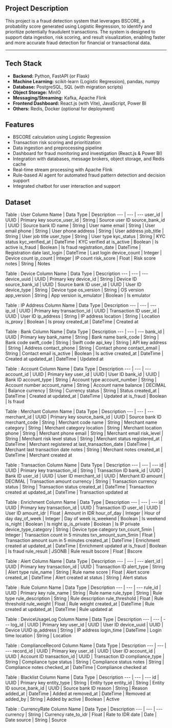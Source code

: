 ## Project Description

This project is a fraud detection system that leverages BSCORE, a probability score generated using Logistic Regression, to identify and prioritize potentially fraudulent transactions. The system is designed to support data ingestion, risk scoring, and result visualization, enabling faster and more accurate fraud detection for financial or transactional data.

---

## Tech Stack
- **Backend:** Python, FastAPI (or Flask)
- **Machine Learning:** scikit-learn (Logistic Regression), pandas, numpy
- **Database:** PostgreSQL, SQL (with migration scripts)
- **Object Storage:** MinIO
- **Messaging/Streaming:** Kafka, Apache Flink
- **Frontend Dashboard:** React.js (with Vite), JavaScript, Power BI
- **Others:** Redis, Docker (optional for deployment)

## Features
- BSCORE calculation using Logistic Regression
- Transaction risk scoring and prioritization
- Data ingestion and preprocessing pipeline
- Dashboard for fraud monitoring and investigation (React.js & Power BI)
- Integration with databases, message brokers, object storage, and Redis cache
- Real-time stream processing with Apache Flink
- Rule-based AI agent for automated fraud pattern detection and decision support
- Integrated chatbot for user interaction and support

## Dataset
Table : User
Column Name | Data Type | Description
--- | --- | ---
user_id | UUID | Primary key
source_user_id | String | Source user ID
source_bank_id | UUID | Source bank ID
name | String | User name
email | String | User email
phone | String | User phone
address | String | User address
job_title | String | User job title
user_type | String | User type
kyc_status | String | KYC status
kyc_verified_at | DateTime | KYC verified at
is_active | Boolean | Is active
is_fraud | Boolean | Is fraud
registration_date | DateTime | Registration date
last_login | DateTime | Last login
device_count | Integer | Device count
ip_count | Integer | IP count
risk_score | Float | Risk score
notes | String | Notes

Table : Device
Column Name | Data Type | Description
--- | --- | ---
device_uuid | UUID | Primary key
device_id | String | Device ID
source_bank_id | UUID | Source bank ID
user_id | UUID | User ID
device_type | String | Device type
os_version | String | OS version
app_version | String | App version
is_emulator | Boolean | Is emulator

Table : IP Address
Column Name | Data Type | Description
--- | --- | ---
ip_id | UUID | Primary key
transaction_id | UUID | Transaction ID
user_id | UUID | User ID
ip_address | String | IP address
location | String | Location
is_proxy | Boolean | Is proxy
created_at | DateTime | Created at

Table : Bank
Column Name | Data Type | Description
--- | --- | ---
bank_id | UUID | Primary key
bank_name | String | Bank name
bank_code | String | Bank code
swift_code | String | Swift code
api_key | String | API key
address | String | Address
contact_phone | String | Contact phone
contact_email | String | Contact email
is_active | Boolean | Is active
created_at | DateTime | Created at
updated_at | DateTime | Updated at

Table : Account
Column Name | Data Type | Description
--- | --- | ---
account_id | UUID | Primary key
user_id | UUID | User ID
bank_id | UUID | Bank ID
account_type | String | Account type
account_number | String | Account number
account_name | String | Account name
balance | DECIMAL | Balance
currency | String | Currency
status | String | Status
created_at | DateTime | Created at
updated_at | DateTime | Updated at
is_fraud | Boolean | Is fraud

Table : Merchant
Column Name | Data Type | Description
--- | --- | ---
merchant_id | UUID | Primary key
source_bank_id | UUID | Source bank ID
merchant_code | String | Merchant code
name | String | Merchant name
category | String | Merchant category
location | String | Merchant location
phone | String | Merchant phone
email | String | Merchant email
risk_level | String | Merchant risk level
status | String | Merchant status
registered_at | DateTime | Merchant registered at
last_transaction_date | DateTime | Merchant last transaction date
notes | String | Merchant notes
created_at | DateTime | Merchant created at

Table : Transaction
Column Name | Data Type | Description
--- | --- | ---
id | UUID | Primary key
transaction_id | String | Transaction ID
bank_id | UUID | Bank ID
user_id | UUID | User ID
merchant_id | UUID | Merchant ID
amount | DECIMAL | Transaction amount
currency | String | Transaction currency
status | String | Transaction status
created_at | DateTime | Transaction created at
updated_at | DateTime | Transaction updated at

Table : Enrichment
Column Name | Data Type | Description
--- | --- | ---
id | UUID | Primary key
transaction_id | UUID | Transaction ID
user_id | UUID | User ID
amount_idr | Float | Amount in IDR
hour_of_day | Integer | Hour of day
day_of_week | Integer | Day of week
is_weekend | Boolean | Is weekend
is_night | Boolean | Is night
ip_is_private | Boolean | Is IP private
device_type_category | String | Device type category
txn_count_5min | Integer | Transaction count in 5 minutes
txn_amount_sum_5min | Float | Transaction amount sum in 5 minutes
created_at | DateTime | Enrichment created at
updated_at | DateTime | Enrichment updated at
is_fraud | Boolean | Is fraud
rule_result | JSONB | Rule result
bscore | Float | Bscore

Table : Alert
Column Name | Data Type | Description
--- | --- | ---
alert_id | UUID | Primary key
transaction_id | UUID | Transaction ID
alert_type | String | Alert type
rule_name | String | Rule name
score | Float | Alert score
created_at | DateTime | Alert created at
status | String | Alert status

Table : Rule
Column Name | Data Type | Description
--- | --- | ---
rule_id | UUID | Primary key
rule_name | String | Rule name
rule_type | String | Rule type
rule_description | String | Rule description
rule_threshold | Float | Rule threshold
rule_weight | Float | Rule weight
created_at | DateTime | Rule created at
updated_at | DateTime | Rule updated at

Table : DeviceUsageLog
Column Name | Data Type | Description
--- | --- | ---
log_id | UUID | Primary key
user_id | UUID | User ID
device_uuid | UUID | Device UUID
ip_address | String | IP address
login_time | DateTime | Login time
location | String | Location

Table : ComplianceRecord
Column Name | Data Type | Description
--- | --- | ---
record_id | UUID | Primary key
user_id | UUID | User ID
account_id | UUID | Account ID
transaction_id | UUID | Transaction ID
compliance_type | String | Compliance type
status | String | Compliance status
notes | String | Compliance notes
checked_at | DateTime | Compliance checked at

Table : Blacklist
Column Name | Data Type | Description
--- | --- | ---
id | UUID | Primary key
entity_type | String | Entity type
entity_id | String | Entity ID
source_bank_id | UUID | Source bank ID
reason | String | Reason
added_at | DateTime | Added at
removed_at | DateTime | Removed at
added_by | String | Added by
active | Boolean | Active

Table : CurrencyRate
Column Name | Data Type | Description
--- | --- | ---
currency | String | Currency
rate_to_idr | Float | Rate to IDR
date | Date | Date
source | String | Source



